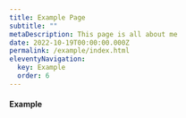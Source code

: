 ```yaml
---
title: Example Page 
subtitle: ""
metaDescription: This page is all about me
date: 2022-10-19T00:00:00.000Z
permalink: /example/index.html
eleventyNavigation:
  key: Example
  order: 6
---
```

#### Example 

